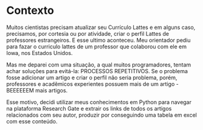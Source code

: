 <h1>Contexto</h1>

<p>Muitos cientistas precisam atualizar seu Currículo Lattes e em alguns caso, precisamos,
por cortesia ou por atividade, criar o perfil Lattes de professores estrangeiros. E esse ultimo aconteceu. Meu orientador pediu para fazar o curriculo lattes de um professor que colaborou com ele em Iowa, nos Estados Unidos.</p>

<p>Mas me deparei com uma situação, a qual muitos programadores, tentam achar soluções para evitá-la: PROCESSOS REPETITIVOS. Se o problema fosse adicionar um artigo e criar o perfil não seria problema, porém, professores e acadẽmicos experientes possuem mais de um artigo - BEEEEEEM mais artigos.</p>

<p>Esse motivo, decidi utilizar meus conhecimentos em Python para navegar na plataforma Research Gate e extrair os links de todos os artigos relacionados com seu autor, produzir por conseguindo uma tabela em excel com esse conteúdo.</p>


